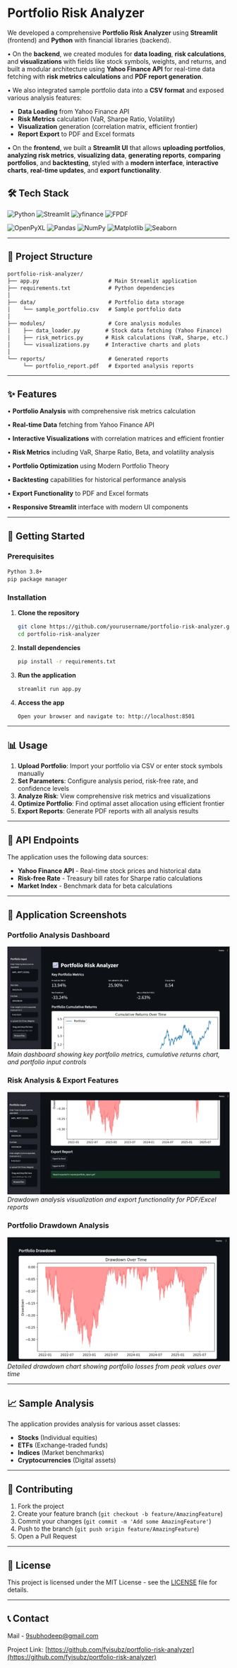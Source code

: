 # Portfolio Risk Analyzer

We developed a comprehensive **Portfolio Risk Analyzer** using **Streamlit** (frontend) and **Python** with financial libraries (backend).

• On the **backend**, we created modules for **data loading**, **risk calculations**, and **visualizations** with fields like stock symbols, weights, and returns, and built a modular architecture using **Yahoo Finance API** for real-time data fetching with **risk metrics calculations** and **PDF report generation**.

• We also integrated sample portfolio data into a **CSV format** and exposed various analysis features:
  - **Data Loading** from Yahoo Finance API
  - **Risk Metrics** calculation (VaR, Sharpe Ratio, Volatility)
  - **Visualization** generation (correlation matrix, efficient frontier)
  - **Report Export** to PDF and Excel formats

• On the **frontend**, we built a **Streamlit UI** that allows **uploading portfolios**, **analyzing risk metrics**, **visualizing data**, **generating reports**, **comparing portfolios**, and **backtesting**, styled with a **modern interface**, **interactive charts**, **real-time updates**, and **export functionality**.

## 🛠️ Tech Stack

![Python](https://img.shields.io/badge/python-3776AB?style=for-the-badge&logo=python&logoColor=white)
![Streamlit](https://img.shields.io/badge/Streamlit-FF4B4B?style=for-the-badge&logo=Streamlit&logoColor=white)
![yfinance](https://img.shields.io/badge/Yahoo_Finance-6001D2?style=for-the-badge&logo=yahoo&logoColor=white)
![FPDF](https://img.shields.io/badge/FPDF-DC382D?style=for-the-badge&logo=adobe-acrobat-reader&logoColor=white)

![OpenPyXL](https://img.shields.io/badge/OpenPyXL-217346?style=for-the-badge&logo=microsoft-excel&logoColor=white)
![Pandas](https://img.shields.io/badge/pandas-150458?style=for-the-badge&logo=pandas&logoColor=white)
![NumPy](https://img.shields.io/badge/numpy-013243?style=for-the-badge&logo=numpy&logoColor=white)
![Matplotlib](https://img.shields.io/badge/Matplotlib-11557c?style=for-the-badge&logo=python&logoColor=white)
![Seaborn](https://img.shields.io/badge/Seaborn-4C72B0?style=for-the-badge&logo=python&logoColor=white)

---

## 📁 Project Structure

```
portfolio-risk-analyzer/
├── app.py                      # Main Streamlit application
├── requirements.txt            # Python dependencies
│
├── data/                       # Portfolio data storage
│    └── sample_portfolio.csv   # Sample portfolio data
│
├── modules/                    # Core analysis modules
│    ├── data_loader.py        # Stock data fetching (Yahoo Finance)
│    ├── risk_metrics.py       # Risk calculations (VaR, Sharpe, etc.)
│    └── visualizations.py     # Interactive charts and plots
│
└── reports/                    # Generated reports
     └── portfolio_report.pdf   # Exported analysis reports
```

---

## ✨ Features

• **Portfolio Analysis** with comprehensive risk metrics calculation

• **Real-time Data** fetching from Yahoo Finance API

• **Interactive Visualizations** with correlation matrices and efficient frontier

• **Risk Metrics** including VaR, Sharpe Ratio, Beta, and volatility analysis

• **Portfolio Optimization** using Modern Portfolio Theory

• **Backtesting** capabilities for historical performance analysis

• **Export Functionality** to PDF and Excel formats

• **Responsive Streamlit** interface with modern UI components

---

## 🚀 Getting Started

### Prerequisites
```bash
Python 3.8+
pip package manager
```

### Installation

1. **Clone the repository**
   ```bash
   git clone https://github.com/yourusername/portfolio-risk-analyzer.git
   cd portfolio-risk-analyzer
   ```

2. **Install dependencies**
   ```bash
   pip install -r requirements.txt
   ```

3. **Run the application**
   ```bash
   streamlit run app.py
   ```

4. **Access the app**
   ```
   Open your browser and navigate to: http://localhost:8501
   ```

---

## 📊 Usage

1. **Upload Portfolio**: Import your portfolio via CSV or enter stock symbols manually
2. **Set Parameters**: Configure analysis period, risk-free rate, and confidence levels
3. **Analyze Risk**: View comprehensive risk metrics and visualizations
4. **Optimize Portfolio**: Find optimal asset allocation using efficient frontier
5. **Export Reports**: Generate PDF reports with all analysis results

---

## 🔧 API Endpoints

The application uses the following data sources:

- **Yahoo Finance API** - Real-time stock prices and historical data
- **Risk-free Rate** - Treasury bill rates for Sharpe ratio calculations
- **Market Index** - Benchmark data for beta calculations

---

## 📸 Application Screenshots

### Portfolio Analysis Dashboard
![Portfolio Dashboard](https://github.com/fyisubz/portfolio-risk-analyzer/blob/main/images/portfolio_dashboard.png)
*Main dashboard showing key portfolio metrics, cumulative returns chart, and portfolio input controls*

### Risk Analysis & Export Features
![Risk Analysis](https://github.com/fyisubz/portfolio-risk-analyzer/blob/main/images/export_buttons.png)
*Drawdown analysis visualization and export functionality for PDF/Excel reports*

### Portfolio Drawdown Analysis
![Portfolio Drawdown](https://github.com/fyisubz/portfolio-risk-analyzer/blob/main/images/drawdown_analysis.png)
*Detailed drawdown chart showing portfolio losses from peak values over time*

---

## 📈 Sample Analysis

The application provides analysis for various asset classes:
- **Stocks** (Individual equities)
- **ETFs** (Exchange-traded funds)
- **Indices** (Market benchmarks)
- **Cryptocurrencies** (Digital assets)

---

## 🤝 Contributing

1. Fork the project
2. Create your feature branch (`git checkout -b feature/AmazingFeature`)
3. Commit your changes (`git commit -m 'Add some AmazingFeature'`)
4. Push to the branch (`git push origin feature/AmazingFeature`)
5. Open a Pull Request

---

## 📄 License

This project is licensed under the MIT License - see the [LICENSE](LICENSE) file for details.

---

## 📞 Contact

Mail - [9subhodeep@gmail.com](mailto:9subhodeep@gmail.com)

Project Link: [https://github.com/fyisubz/portfolio-risk-analyzer](https://github.com/fyisubz/portfolio-risk-analyzer)
